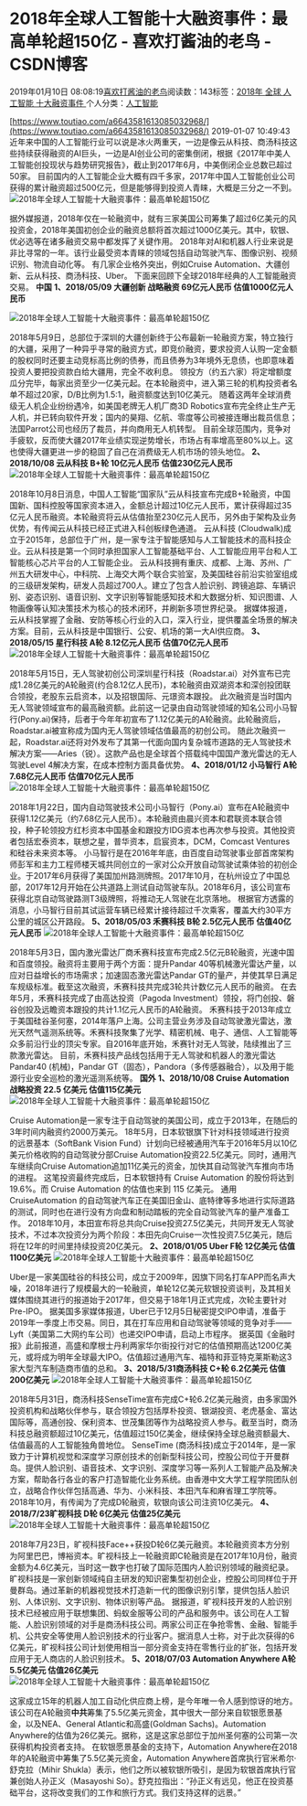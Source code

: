 
# 2018年全球人工智能十大融资事件：最高单轮超150亿 - 喜欢打酱油的老鸟 - CSDN博客


2019年01月10日 08:08:19[喜欢打酱油的老鸟](https://me.csdn.net/weixin_42137700)阅读数：143标签：[2018年																](https://so.csdn.net/so/search/s.do?q=2018年&t=blog)[全球																](https://so.csdn.net/so/search/s.do?q=全球&t=blog)[人工智能																](https://so.csdn.net/so/search/s.do?q=人工智能&t=blog)[十大融资事件																](https://so.csdn.net/so/search/s.do?q=十大融资事件&t=blog)[
							](https://so.csdn.net/so/search/s.do?q=人工智能&t=blog)[
																					](https://so.csdn.net/so/search/s.do?q=全球&t=blog)个人分类：[人工智能																](https://blog.csdn.net/weixin_42137700/article/category/7820233)
[
																								](https://so.csdn.net/so/search/s.do?q=全球&t=blog)
[
				](https://so.csdn.net/so/search/s.do?q=2018年&t=blog)
[
			](https://so.csdn.net/so/search/s.do?q=2018年&t=blog)

[https://www.toutiao.com/a6643581613085032968/](https://www.toutiao.com/a6643581613085032968/)
2019-01-07 10:49:43
近年来中国的人工智能行业可以说是冰火两重天，一边是像云从科技、商汤科技这些持续获得融资的AI巨头，一边是AI创业公司的密集倒闭，根据《2017年中美人工智能创投现状与趋势研究报告》，截止到2017年6月，中美倒闭企业总数已超过50家。
目前国内的人工智能企业大概有四千多家，2017年中国人工智能创业公司获得的累计融资超过500亿元，但是能够得到投资人青睐，大概是三分之一不到。
![2018年全球人工智能十大融资事件：最高单轮超150亿](http://p1.pstatp.com/large/pgc-image/ac35983715a544d4aa25621cf03f468c)

据外媒报道，2018年仅在一轮融资中，就有三家美国公司筹集了超过6亿美元的风投资金，2018年美国初创企业的融资总额将首次超过1000亿美元。其中，软银、优必选等在诸多融资交易中都发挥了关键作用。
2018年对AI和机器人行业来说是非比寻常的一年。该行业最受资本青睐的领域包括自动驾驶汽车、图像识别、视频识别、物流自动化等。
有几家企业格外突出，例如Cruise Automation、大疆创新、云从科技、商汤科技、Uber。
下面来回顾下全球2018年经典的人工智能融资交易。
**中国**
**1、2018/05/09 大疆创新 战略融资 69亿元人民币 估值1000亿元人民币**

![2018年全球人工智能十大融资事件：最高单轮超150亿](http://p1.pstatp.com/large/pgc-image/f1e55d9fc744429fa4914cde6773c6ca)

2018年5月9日，总部位于深圳的大疆创新终于公布最新一轮融资方案，特立独行的大疆，采用了一种异乎寻常的融资方式，即竞价融资，要求投资人认购一定金额的股权同时还要主动竞标高比例的债券，而且债券为3年境外无息债，也即意味着投资人要把投资款白给大疆用，完全不收利息。
领投方（约五六家）将定增额度瓜分完毕，每家出资至少一亿美元起。在本轮融资中，进入第三轮的机构投资者名单不超过20家，D/B比例为1.5:1，融资额度达到10亿美元。
随着这两年全球消费级无人机企业纷纷遇冷，如美国老牌无人机厂商3D Robotics宣布完全终止生产无人机，并已转向软件开发；国内的昊翔、亿航、零度等公司被接连曝出裁员信息；法国Parrot公司也经历了裁员，并向商用无人机转型。
目前全球范围内，竞争对手疲软，反而使大疆2017年业绩实现逆势增长，市场占有率增高至80%以上。这也使得大疆更进一步的稳固了自己在消费级无人机市场的领头地位。
**2、2018/10/08 云从科技 B+轮 10亿元人民币 估值230亿元人民币**
![2018年全球人工智能十大融资事件：最高单轮超150亿](http://p1.pstatp.com/large/pgc-image/b4b86178ff314322bb3c73fb1a997eb7)

2018年10月8日消息，中国人工智能“国家队”云从科技宣布完成B+轮融资，中国国新、国科控股等国家资本进入，金额总计超过10亿元人民币，累计获得超过35亿元人民币融资。本轮融资将云从估值抬至230亿元人民币，另外由于架构及业务优势，有传闻云从科技已经正式进入科创板绿色通道。
云从科技 (Cloudwalk)成立于2015年，总部位于广州，是一家专注于智能感知与人工智能技术的高科技企业。云从科技是第一个同时承担国家人工智能基础平台、人工智能应用平台和人工智能核心芯片平台的人工智能企业。
云从科技拥有重庆、成都、上海、苏州、广州五大研发中心，中科院、上海交大两个联合实验室，及美国硅谷前沿实验室组成的三级研发架构，研发人员超过700人。建立了包含人脸识别、跨镜追踪、车辆识别、姿态识别、语音识别、文字识别等智能感知技术和大数据分析、知识图谱、人物画像等认知决策技术为核心的技术闭环，并刷新多项世界纪录。
据媒体报道，云从科技掌握了金融、安防等核心行业的入口，深入行业，提供覆盖全场景的解决方案。目前，云从科技是中国银行、公安、机场的第一大AI供应商。
**3、2018/05/15 星行科技 A轮 8.12亿元人民币 估值70亿元人民币**
![2018年全球人工智能十大融资事件：最高单轮超150亿](http://p1.pstatp.com/large/pgc-image/e21e480b8f5d46b2b1192c394123f9ab)

2018年5月15日，无人驾驶初创公司深圳星行科技（Roadstar.ai）对外宣布已完成1.28亿美元的A轮融资(约合8.12亿人民币)，本轮融资由双湖资本和深创投团联合领投，老股东云启资本，以及招银国际、元璟资本跟投。
此次融资是当时国内无人驾驶领域宣布的最高融资额。此前这一记录由自动驾驶领域的知名公司小马智行(Pony.ai)保持，后者于今年年初宣布了1.12亿美元的A轮融资。此轮融资后，Roadstar.ai被宣称成为国内无人驾驶领域估值最高的初创公司。
随此次融资一起，Roadstar.ai还将对外发布了其第一代面向国内复杂城市道路的无人驾驶技术解决方案——Aries（锐）。这款产品也是全球首个搭载纯中国国产激光雷达的无人驾驶Level 4解决方案，在成本控制方面具备优势。
**4、2018/01/12 小马智行 A轮 7.68亿元人民币 估值70亿元人民币**
![2018年全球人工智能十大融资事件：最高单轮超150亿](http://p1.pstatp.com/large/pgc-image/7974c0baadd740c19cf55a6e0cdde5ec)

2018年1月22日，国内自动驾驶技术公司小马智行（Pony.ai）宣布在A轮融资中获得1.12亿美元（约7.68亿元人民币）。本轮融资由晨兴资本和君联资本联合领投，种子轮领投方红杉资本中国基金和跟投方IDG资本也再次参与投资。其他投资者包括宏泰资本，联想之星，普华资本，启宸资本，DCM，Comcast Ventures和硅谷未来资本等。
小马智行是在2016年年底，由百度自动驾驶事业部首席架构师彭军和主力工程师楼天城共同创立的一家对公众开放自动驾驶试乘体验的初创企业。于2017年6月获得了美国加州路测牌照。2017年10月，在杭州设立了中国总部，2017年12月开始在公共道路上测试自动驾驶车队。2018年6月，该公司宣布获得北京自动驾驶路测T3级牌照，将推动无人驾驶在北京落地。
根据官方透露的消息，小马智行目前其试运营车辆已经累计接待超过千次乘客，覆盖大约30平方公里的城区公开路段。
**5、2018/05/03 禾赛科技 B轮 2.5亿元人民币 估值40亿元人民币**
![2018年全球人工智能十大融资事件：最高单轮超150亿](http://p3.pstatp.com/large/pgc-image/81c3607fabb5456eb239f7ee3b221911)

2018年5月3日，国内激光雷达厂商禾赛科技宣布完成2.5亿元B轮融资，光速中国和百度领投。融资将主要用于两个方面：提升Pandar 40等机械激光雷达产量，以应对日益增长的市场需求；加速固态激光雷达Pandar GT的量产，并使其早日满足车规级标准。截至这次融资，禾赛科技共完成3轮共计数亿元人民币的融资。
在去年5月，禾赛科技完成了由高达投资（Pagoda Investment）领投，将门创投、磐谷创投及远瞻资本跟投的共计1.1亿元人民币的A轮融资。
禾赛科技于2013年成立于美国硅谷圣何塞，2014年落户上海。公司主营业务涉及自动驾驶激光雷达，激光天然气遥测系统等。禾赛科技聚集了光学、精密机械、电子、通信、人工智能等众多前沿行业的顶尖专家。自2016年底开始，禾赛针对无人驾驶，陆续推出了三款激光雷达。 目前，禾赛科技产品线包括用于无人驾驶和机器人的激光雷达Pandar40 (机械)，Pandar GT（固态），Pandora（多传感器融合），以及用于能源行业安全巡检的激光遥测系统等。
**国外**
**1、2018/10/08 Cruise Automation 战略投资 22.5 亿美元 估值115亿美元**
![2018年全球人工智能十大融资事件：最高单轮超150亿](http://p3.pstatp.com/large/pgc-image/2003a8a1058e4492b53aa35790b4a6af)

Cruise Automation是一家专注于自动驾驶的美国公司，成立于2013年，在随后的3年时间内融资约2000万美元。
18年5月，日本软银旗下针对科技领域进行投资的远景基本（SoftBank Vision Fund）计划向已经被通用汽车于2016年5月以10亿美元价格收购的自动驾驶分部Cruise Automation投资22.5亿美元。同时，通用汽车继续向Cruise Automation追加11亿美元的资金，加快其自动驾驶汽车推向市场的进程。
这笔投资最终完成后，日本软银持有 Cruise Automation 的股份将达到 19.6%。而 Cruise Automation 的估值也来到 115 亿美元。
通用CruiseAutomation 的自动驾驶汽车正在美国旧金山、底特律等多地进行实际道路的测试，同时也在进行没有方向盘和制动踏板的完全自动驾驶汽车的量产准备工作。
2018年10月，本田宣布将总共向Cruise投资27.5亿美元，共同开发无人驾驶技术，不过本次投资分为两个阶段：本田先向Cruise一次性投资7.5亿美元，随后将在12年的时间里持续投资20亿美元。
**2、2018/01/05 Uber F轮 12亿美元 估值1100亿美元**
![2018年全球人工智能十大融资事件：最高单轮超150亿](http://p1.pstatp.com/large/pgc-image/cf8a394cefe848e5aead69e62248b666)

Uber是一家美国硅谷的科技公司，成立于2009年，因旗下同名打车APP而名声大噪，2018年进行了规模最大的一轮融资，单轮12亿美元软银投资谈判，及其相关媒体围绕其进行的报道始于2017年，但交易于18年1月正式完成，次轮主要针对Pre-IPO。
据美国多家媒体报道，Uber已于12月5日秘密提交IPO申请，准备于2019年一季度上市交易。同日，其在打车应用和自动驾驶等领域的竞争对手——Lyft（美国第二大网约车公司）也递交IPO申请，启动上市程序。
据英国《金融时报》此前报道，高盛和摩根士丹利两家华尔街投行对它的估值预期高达1200亿美元，或将成为明年全球最大IPO。估值超过通用汽车、福特和菲亚特克莱斯勒这3家大型汽车制造商市值的总和。
**3、2018/5/31商汤科技 C+轮 6.2亿美元 估值200亿美元**
![2018年全球人工智能十大融资事件：最高单轮超150亿](http://p3.pstatp.com/large/pgc-image/1c913c639b9c4c69a6a82f3e24931ece)

2018年5月31日，商汤科技SenseTime宣布完成C+轮6.2亿美元融资，由多家国外投资机构和战略伙伴参与，联合领投方包括厚朴投资、银湖投资、老虎基金、富达国际等，高通创投、保利资本、世茂集团等作为战略投资人参与。截至当时，商汤科技总融资额超过10亿美元，估值超过150亿美金，继续保持全球总融资额最大、估值最高的人工智能独角兽地位。
SenseTime (商汤科技)成立于2014年，是一家致力于计算机视觉和深度学习原创技术的创新型科技公司，控股公司位于开曼群岛。提供人脸识别、语音技术、文字识别、深度学习等一系列人工智能产品及解决方案，帮助各行各业的客户打造智能化业务系统。由香港中文大学工程学院团队创立，战略合作伙伴包括高通、华为、小米科技、本田汽车和麻省理工学院等。
2018年10月，有传闻为了完成D轮融资，软银向该公司注资10亿美元。
**4、2018/7/23旷视科技 D轮 6亿美元 估值25亿美元**
![2018年全球人工智能十大融资事件：最高单轮超150亿](http://p1.pstatp.com/large/pgc-image/b26532b5ed1942c0ac91f75fe0fa899c)

2018年7月23日，旷视科技Face++获投D轮6亿美元融资。本轮融资资本方分别为阿里巴巴，博裕资本。旷视科技上一轮融资即C轮融资是在2017年10月份，融资金额为4.6亿美元，当时这一数字也打破了国际范围内人脸识别领域的融资纪录。
旷视科技是一家创新领域纯自主研发的知识密集型初创企业，控股公司同样位于开曼群岛。通过革新的机器视觉技术打造新一代的图像识别引擎，提供包括人脸识别、人体识别、文字识别、物体识别等产品。
据报道，旷视科技开发的人脸识别技术已经被应用于联想集团、蚂蚁金服等公司的产品和服务中。该公司在人工智能、人脸识别领域的对手是商汤科技公司。两家公司正在争抢零售、金融、智能手机、公共安全等使用人脸识别技术的行业客户。据消息人士称，对于此次获得的6亿美元，旷视科技公司计划使用相当一部分资金支持在零售行业的扩张，包括开发应用于无人商店的人脸识别技术。
**5、2018/07/03 Automation Anywhere A轮 5.5亿美元 估值26亿美元**
![2018年全球人工智能十大融资事件：最高单轮超150亿](http://p1.pstatp.com/large/pgc-image/758125e0839b47b68a3a12874777f2aa)

这家成立15年的机器人加工自动化供应商上榜，是今年唯一令人感到惊讶的地方。该公司在A轮融资**中共**筹集了5.5亿美元资金，其中很大一部分来自软银愿景基金，以及NEA、General Atlantic和高盛(Goldman Sachs)。Automation Anywhere的估值为26亿美元。据称，这是这家总部位于加州圣何塞的公司第一次获得机构投资者支持。
在软银愿景基金的支持下，Automation Anywhere在2018年的A轮融资中筹集了5.5亿美元资金，Automation Anywhere首席执行官米希尔·舒克拉（Mihir Shukla）表示，他们之所以被软银所吸引，是因为软银首席执行官兼创始人孙正义（Masayoshi So）。舒克拉指出：“孙正义有远见，他正在投资基础平台，这将改变我们的工作和旅行方式。我们支持这样的远景。”

